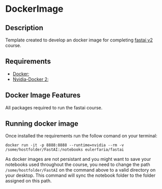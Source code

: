 # DockerImage

## Description 

Template created to develop an docker image for completing [fastai v2](http://forums.fast.ai/t/welcome-to-part-1-v2/5787) course. 

## Requirements

- [Docker](https://www.docker.com);
- [Nvidia-Docker 2](https://github.com/NVIDIA/nvidia-docker);

## Docker Image Features

All packages required to run the fastai course.

## Running docker image

Once installed the requirements run the follow comand on your terminal:


```
docker run -it -p 8888:8888 --runtime=nvidia --rm -v /some/hostfolder/FastAI:/notebooks eulerfaria/fastai
```

As docker images are not persistant and you might want to save your notebooks used throughout the course, you need to change the path `/some/hostfolder/FastAI` on the command above to a valid directory on your desktop. This command will sync the notebook folder to the folder assigned on this path.
